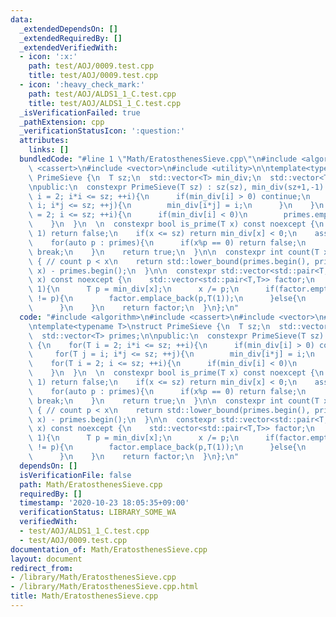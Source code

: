```yaml
---
data:
  _extendedDependsOn: []
  _extendedRequiredBy: []
  _extendedVerifiedWith:
  - icon: ':x:'
    path: test/AOJ/0009.test.cpp
    title: test/AOJ/0009.test.cpp
  - icon: ':heavy_check_mark:'
    path: test/AOJ/ALDS1_1_C.test.cpp
    title: test/AOJ/ALDS1_1_C.test.cpp
  _isVerificationFailed: true
  _pathExtension: cpp
  _verificationStatusIcon: ':question:'
  attributes:
    links: []
  bundledCode: "#line 1 \"Math/EratosthenesSieve.cpp\"\n#include <algorithm>\n#include\
    \ <cassert>\n#include <vector>\n#include <utility>\n\ntemplate<typename T>\nstruct\
    \ PrimeSieve {\n  T sz;\n  std::vector<T> min_div;\n  std::vector<T> primes;\n\
    \npublic:\n  constexpr PrimeSieve(T sz) : sz(sz), min_div(sz+1,-1) {\n    for(T\
    \ i = 2; i*i <= sz; ++i){\n      if(min_div[i] > 0) continue;\n      for(T j =\
    \ i; i*j <= sz; ++j){\n        min_div[i*j] = i;\n      }\n    }\n    for(T i\
    \ = 2; i <= sz; ++i){\n      if(min_div[i] < 0)\n        primes.emplace_back(i);\n\
    \    }\n  }\n  \n  constexpr bool is_prime(T x) const noexcept {\n    if(x <=\
    \ 1) return false;\n    if(x <= sz) return min_div[x] < 0;\n    assert(x <= sz*sz);\n\
    \    for(auto p : primes){\n      if(x%p == 0) return false;\n      if(p*p > x)\
    \ break;\n    }\n    return true;\n  }\n\n  constexpr int count(T x) const noexcept\
    \ { // count p < x\n    return std::lower_bound(primes.begin(), primes.end(),\
    \ x) - primes.begin();\n  }\n\n  constexpr std::vector<std::pair<T,T>> factorize(T\
    \ x) const noexcept {\n    std::vector<std::pair<T,T>> factor;\n    while(x >\
    \ 1){\n      T p = min_div[x];\n      x /= p;\n      if(factor.empty() or factor.back().first\
    \ != p){\n        factor.emplace_back(p,T(1));\n      }else{\n        ++factor.back().second;\n\
    \      }\n    }\n    return factor;\n  }\n};\n"
  code: "#include <algorithm>\n#include <cassert>\n#include <vector>\n#include <utility>\n\
    \ntemplate<typename T>\nstruct PrimeSieve {\n  T sz;\n  std::vector<T> min_div;\n\
    \  std::vector<T> primes;\n\npublic:\n  constexpr PrimeSieve(T sz) : sz(sz), min_div(sz+1,-1)\
    \ {\n    for(T i = 2; i*i <= sz; ++i){\n      if(min_div[i] > 0) continue;\n \
    \     for(T j = i; i*j <= sz; ++j){\n        min_div[i*j] = i;\n      }\n    }\n\
    \    for(T i = 2; i <= sz; ++i){\n      if(min_div[i] < 0)\n        primes.emplace_back(i);\n\
    \    }\n  }\n  \n  constexpr bool is_prime(T x) const noexcept {\n    if(x <=\
    \ 1) return false;\n    if(x <= sz) return min_div[x] < 0;\n    assert(x <= sz*sz);\n\
    \    for(auto p : primes){\n      if(x%p == 0) return false;\n      if(p*p > x)\
    \ break;\n    }\n    return true;\n  }\n\n  constexpr int count(T x) const noexcept\
    \ { // count p < x\n    return std::lower_bound(primes.begin(), primes.end(),\
    \ x) - primes.begin();\n  }\n\n  constexpr std::vector<std::pair<T,T>> factorize(T\
    \ x) const noexcept {\n    std::vector<std::pair<T,T>> factor;\n    while(x >\
    \ 1){\n      T p = min_div[x];\n      x /= p;\n      if(factor.empty() or factor.back().first\
    \ != p){\n        factor.emplace_back(p,T(1));\n      }else{\n        ++factor.back().second;\n\
    \      }\n    }\n    return factor;\n  }\n};\n"
  dependsOn: []
  isVerificationFile: false
  path: Math/EratosthenesSieve.cpp
  requiredBy: []
  timestamp: '2020-10-23 18:05:35+09:00'
  verificationStatus: LIBRARY_SOME_WA
  verifiedWith:
  - test/AOJ/ALDS1_1_C.test.cpp
  - test/AOJ/0009.test.cpp
documentation_of: Math/EratosthenesSieve.cpp
layout: document
redirect_from:
- /library/Math/EratosthenesSieve.cpp
- /library/Math/EratosthenesSieve.cpp.html
title: Math/EratosthenesSieve.cpp
---
```

